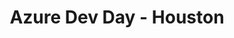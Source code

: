 ---
state: TX
region: Houston
title: Azure Dev Day - Houston
event_url: http://azuredevdays.com
start_date: 2019-05-20
cost: FREE
topics: [ cloud, azure, microsoft ]
---